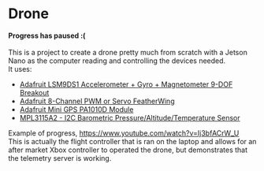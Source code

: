 # Drone
**Progress has paused :(** </br></br>
This is a project to create a drone pretty much from scratch with a Jetson Nano as the computer reading and controlling the devices needed. </br>
It uses:
- [Adafruit LSM9DS1 Accelerometer + Gyro + Magnetometer 9-DOF Breakout](https://learn.adafruit.com/adafruit-lsm9ds1-accelerometer-plus-gyro-plus-magnetometer-9-dof-breakout/overview)
- [Adafruit 8-Channel PWM or Servo FeatherWing](https://learn.adafruit.com/adafruit-8-channel-pwm-or-servo-featherwing/downloads)
- [Adafruit Mini GPS PA1010D Module](https://learn.adafruit.com/adafruit-mini-gps-pa1010d-module)
- [MPL3115A2 - I2C Barometric Pressure/Altitude/Temperature Sensor]("https://www.adafruit.com/product/1893")

Example of progress, https://www.youtube.com/watch?v=Ij3bfACrW_U </br>
This is actually the flight controller that is ran on the laptop and allows for an after market Xbox controller to operated the drone, but demonstrates that the telemetry server is working.
